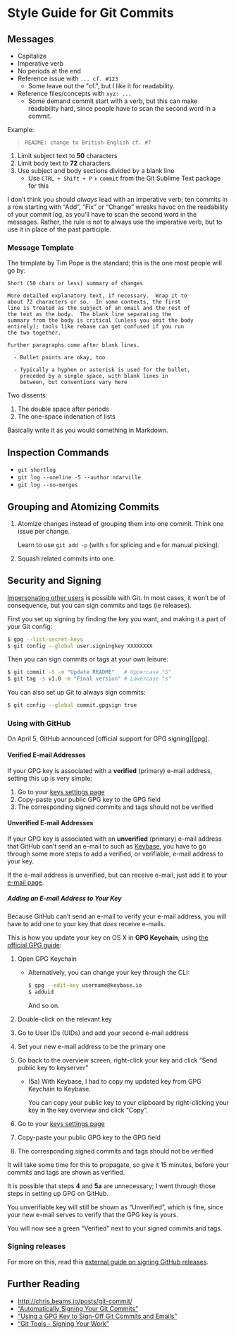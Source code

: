 Style Guide for Git Commits
===========================

Messages
--------
* Capitalize
* Imperative verb
* No periods at the end
* Reference issue with `... cf. #123`
    - Some leave out the "cf.", but I like it for readability.
* Reference files/concepts with `xyz: ...`
    - Some demand commit start with a verb, but this can make readability hard, since people have to scan the second word in a commit.

Example:

> `README: change to British-English cf. #7`

1. Limit subject text to **50** characters
2. Limit body text to **72** characters
3. Use subject and body sections divided by a blank line
    - Use `CTRL + Shift + P` + `commit` from the Git Sublime Text package for this

I don’t think you should *always* lead with an imperative verb; ten commits in a row starting with “Add”, “Fix” or “Change” wreaks havoc on the readability of your commit log, as you’ll have to scan the second word in the messages. Rather, the rule is not to always use the imperative verb, but to use it in place of the past participle.

### Message Template ###

The template by Tim Pope is the standard; this is the one most people will go by:

    Short (50 chars or less) summary of changes

    More detailed explanatory text, if necessary.  Wrap it to
    about 72 characters or so.  In some contexts, the first
    line is treated as the subject of an email and the rest of
    the text as the body.  The blank line separating the
    summary from the body is critical (unless you omit the body
    entirely); tools like rebase can get confused if you run
    the two together.

    Further paragraphs come after blank lines.

      - Bullet points are okay, too

      - Typically a hyphen or asterisk is used for the bullet,
        preceded by a single space, with blank lines in
        between, but conventions vary here

Two dissents:

1. The double space after periods
2. The one-space indenation of lists

Basically write it as you would something in Markdown.

Inspection Commands
-------------------
* `git shortlog`
* `git log --oneline -5 --author ndarville`
* `git log --no-merges`

Grouping and Atomizing Commits
------------------------------
1. Atomize changes instead of grouping them into one commit. Think one issue per change.

    Learn to use `git add -p` (with `s` for splicing and `e` for manual picking).

2. Squash related commits into one.

Security and Signing
--------------------
[Impersonating other users][impersonation] is possible with Git. In most cases, it won’t be of consequence, but you can sign commits and tags (ie releases).

First you set up signing by finding the key you want, and making it a part of your Git config:

```sh
$ gpg --list-secret-keys
$ git config --global user.signingkey XXXXXXXX
```

Then you can sign commits or tags at your own leisure:

```sh
$ git commit -S -m "Update README"   # Uppercase "S"
$ git tag -s v1.0 -m "Final version" # Lowercase "s"
```

You can also set up Git to always sign commits:

```sh
$ git config --global commit.gpgsign true
```

### Using with GitHub ###

On April 5, GitHub announced [official support for GPG signing][gpg].

#### Verified E-mail Addresses ####

If your GPG key is associated with a **verified** (primary) e-mail address, setting this up is very simple:

1. Go to your [keys settings page][github-keys]
2. Copy-paste your public GPG key to the GPG field
3. The corresponding signed commits and tags should not be verified

#### Unverified E-mail Addresses ####

If your GPG key is associated with an **unverified** (primary) e-mail address that GitHub can’t send an e-mail to such as [Keybase][], you have to go through some more steps to add a verified, or verifiable, e-mail address to your key.

If the e-mail address is unverified, but can receive e-mail, just add it to your [e-mail page][].

##### Adding an E-mail Address to Your Key #####

Because GitHub can’t send an e-mail to verify your e-mail address, you will have to add one to your key that *does* receive e-mails.

This is how you update your key on OS X in **GPG Keychain**, using [the official GPG guide][gpg-guide]:

1. Open GPG Keychain
    - Alternatively, you can change your key through the CLI:

        ```sh
        $ gpg --edit-key username@keybase.io
        $ adduid
        ```

        And so on.

2. Double-click on the relevant key
3. Go to User IDs (UIDs) and add your second e-mail address
4. Set your new e-mail address to be the primary one
5. Go back to the overview screen, right-click your key and click “Send public key to keyserver”
    - (5a) With Keybase, I had to copy my updated key from GPG Keychain to Keybase.

        You can copy your public key to your clipboard by right-clicking your key in the key overview and click “Copy”.
7. Go to your [keys settings page][github-keys]
8. Copy-paste your public GPG key to the GPG field
9. The corresponding signed commits and tags should not be verified

It will take some time for this to propagate, so give it 15 minutes, before your commits and tags are shown as verified.

It is possible that steps **4** and **5a** are unnecessary; I went through those steps in setting up GPG on GitHub.

You unverifiable key will still be shown as “Unverified”, which is fine, since your new e-mail serves to verify that the GPG key is yours.

You will now see a green “Verified” next to your signed commits and tags.

### Signing releases ###

For more on this, read this [external guide on signing GitHub releases][release-signing].

Further Reading
---------------
* <http://chris.beams.io/posts/git-commit/>
* [“Automatically Signing Your Git Commits”][signing-guide]
* [“Using a GPG Key to Sign-Off Git Commits and Emails”][gpg-signing]
* [“Git Tools - Signing Your Work”][signing-docs]


[impersonation]: https://news.ycombinator.com/item?id=11053078
[github-signing]: https://github.com/blog/2144-gpg-signature-verification
[github-keys]: https://github.com/settings/keys
[keybase]: https://keybase.io
[e-mail page]: https://github.com/settings/emails
[gpg-guide]: https://gpgtools.tenderapp.com/kb/how-to/add-more-email-addresses-user-ids-to-your-existing-key
[release-signing]: https://wiki.debian.org/Creating%20signed%20GitHub%20releases
[signing-guide]: http://harryrschwartz.com/2014/11/01/automatically-signing-your-git-commits.html
[gpg-signing]: https://driesvints.com/blog/using-a-gpg-key-to-sign-off-git-commits-and-emails
[signing-docs]: http://git-scm.com/book/ch7-4.html
